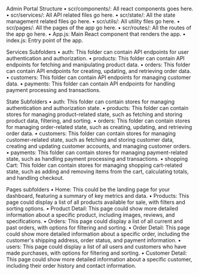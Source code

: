 Admin Portal Structure
•	scr/components/: All react components goes here.
•	scr/services/: All API related files go here.
•	scr/state/: All the state management related files go here.
•	scr/utils/: All utility files go here.
•	scr/pages/: All the pages of the app go here.
•	scr/routes/: All the routes of the app go here.
•	App.js: Main React component that renders the app.
•	index.js: Entry point of the app.


Services Subfolders 
•	auth: This folder can contain API endpoints for user authentication and authorization.
•	products: This folder can contain API endpoints for fetching and manipulating product data.
•	orders: This folder can contain API endpoints for creating, updating, and retrieving order data.
•	customers: This folder can contain API endpoints for managing customer data.
•	payments: This folder can contain API endpoints for handling payment processing and transactions.

State Subfolders 
•	auth: This folder can contain stores for managing authentication and authorization state.
•	products: This folder can contain stores for managing product-related state, such as fetching and storing product data, filtering, and sorting.
•	orders: This folder can contain stores for managing order-related state, such as creating, updating, and retrieving order data.
•	customers: This folder can contain stores for managing customer-related state, such as fetching and storing customer data, creating and updating customer accounts, and managing customer orders.
•	payments: This folder can contain stores for managing payment-related state, such as handling payment processing and transactions.
•	shopping Cart: This folder can contain stores for managing shopping cart-related state, such as adding and removing items from the cart, calculating totals, and handling checkout.


Pages subfolders 
•	Home: This could be the landing page for your dashboard, featuring a summary of key metrics and data.
•	Products: This page could display a list of all products available for sale, with filters and sorting options.
•	Product Detail: This page could show more detailed information about a specific product, including images, reviews, and specifications.
•	Orders: This page could display a list of all current and past orders, with options for filtering and sorting.
•	Order Detail: This page could show more detailed information about a specific order, including the customer's shipping address, order status, and payment information.
•	users: This page could display a list of all users and customers who have made purchases, with options for filtering and sorting.
•	Customer Detail: This page could show more detailed information about a specific customer, including their order history and contact information.





